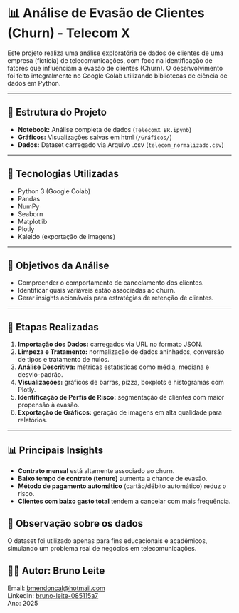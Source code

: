 # 📊 Análise de Evasão de Clientes (Churn) - Telecom X 

Este projeto realiza uma análise exploratória de dados de clientes de uma empresa (fictícia) de telecomunicações, com foco na identificação de fatores que influenciam a evasão de clientes (Churn). O desenvolvimento foi feito integralmente no Google Colab utilizando bibliotecas de ciência de dados em Python.

---

## 📂 Estrutura do Projeto

- **Notebook:** Análise completa de dados (`TelecomX_BR.ipynb`)
- **Gráficos:** Visualizações salvas em html (`/Gráficos/`)
- **Dados:** Dataset carregado via Arquivo .csv (`telecom_normalizado.csv`)

---

## 🚀 Tecnologias Utilizadas

- Python 3 (Google Colab)
- Pandas
- NumPy
- Seaborn
- Matplotlib
- Plotly
- Kaleido (exportação de imagens)

---

## 🎯 Objetivos da Análise

- Compreender o comportamento de cancelamento dos clientes.
- Identificar quais variáveis estão associadas ao churn.
- Gerar insights acionáveis para estratégias de retenção de clientes.

---

## 🔎 Etapas Realizadas

1. **Importação dos Dados:** carregados via URL no formato JSON.
2. **Limpeza e Tratamento:** normalização de dados aninhados, conversão de tipos e tratamento de nulos.
3. **Análise Descritiva:** métricas estatísticas como média, mediana e desvio-padrão.
4. **Visualizações:** gráficos de barras, pizza, boxplots e histogramas com Plotly.
5. **Identificação de Perfis de Risco:** segmentação de clientes com maior propensão à evasão.
6. **Exportação de Gráficos:** geração de imagens em alta qualidade para relatórios.

---

## 📊 Principais Insights

- **Contrato mensal** está altamente associado ao churn.
- **Baixo tempo de contrato (tenure)** aumenta a chance de evasão.
- **Método de pagamento automático** (cartão/débito automático) reduz o risco.
- **Clientes com baixo gasto total** tendem a cancelar com mais frequência.

## 🔐 Observação sobre os dados
O dataset foi utilizado apenas para fins educacionais e acadêmicos, simulando um problema real de negócios em telecomunicações.

## 👨‍💻 Autor: Bruno Leite

Email: bmendoncal@hotmail.com <br>
LinkedIn: <a href="www.linkedin.com/in/bruno-leite-085115a7/"> bruno-leite-085115a7 </a> <br>
Ano: 2025
